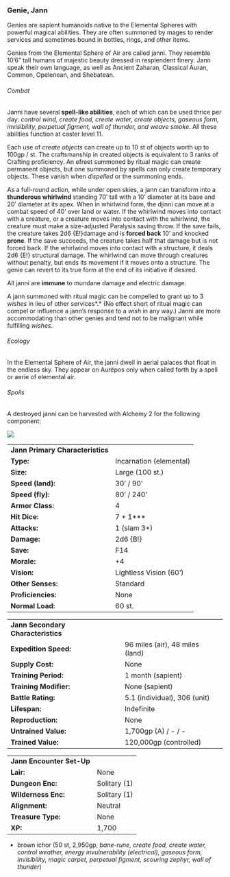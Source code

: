 ### Genie, Jann

Genies are sapient humanoids native to the Elemental Spheres with powerful magical abilities. They are often summoned by mages to render services and sometimes bound in bottles, rings, and other items.

Genies from the Elemental Sphere of Air are called janni. They resemble 10’6” tall humans of majestic beauty dressed in resplendent finery. Jann speak their own language, as well as Ancient Zaharan, Classical Auran, Common, Opelenean, and Shebatean.

###### Combat

Janni have several **spell-like abilities**, each of which can be used thrice per day: *control wind, create food, create water, create objects, gaseous form, invisibility, perpetual figment, wall of thunder, and weave smoke*. All these abilities function at caster level 11.

Each use of *create objects* can create up to 10 st of objects worth up to 100gp / st. The craftsmanship in created objects is equivalent to 3 ranks of Crafting proficiency. An efreet summoned by ritual magic can create permanent objects, but one summoned by spells can only create temporary objects. These vanish when *dispelled* or the summoning ends.

As a full-round action, while under open skies, a jann can transform into a **thunderous whirlwind** standing 70’ tall with a 10’ diameter at its base and 20’ diameter at its apex. When in whirlwind form, the djinni can move at a combat speed of 40’ over land or water. If the whirlwind moves into contact with a creature, or a creature moves into contact with the whirlwind, the creature must make a size-adjusted Paralysis saving throw. If the save fails, the creature takes 2d6 {E!}damage and is **forced back** 10’ and knocked **prone**. If the save succeeds, the creature takes half that damage but is not forced back. If the whirlwind moves into contact with a structure, it deals 2d6 {E!} structural damage. The whirlwind can move through creatures without penalty, but ends its movement if it moves onto a structure. The genie can revert to its true form at the end of its initiative if desired.

All janni are **immune** to mundane damage and electric damage.

A jann summoned with ritual magic can be compelled to grant up to 3 *wishes* in lieu of other services*.* (No effect short of ritual magic can compel or influence a jann’s response to a *wish* in any way.) Janni are more accommodating than other genies and tend not to be malignant while fulfilling *wishes*.

###### Ecology

In the Elemental Sphere of Air, the janni dwell in aerial palaces that float in the endless sky. They appear on Aurëpos only when called forth by a spell or aerie of elemental air.

###### Spoils

A destroyed janni can be harvested with Alchemy 2 for the following component:

![](data:image/png;base64...)

|  |  |
| --- | --- |
| **Jann Primary Characteristics** | |
| **Type:** | Incarnation (elemental) |
| **Size:** | Large (100 st.) |
| **Speed (land):** | 30’ / 90' |
| **Speed (fly):** | 80’ / 240’ |
| **Armor Class:** | 4 |
| **Hit Dice:** | 7 + 1\*\*\* |
| **Attacks:** | 1 (slam 3+) |
| **Damage:** | 2d6 {B!} |
| **Save:** | F14 |
| **Morale:** | +4 |
| **Vision:** | Lightless Vision (60’) |
| **Other Senses:** | Standard |
| **Proficiencies:** | None |
| **Normal Load:** | 60 st. |

|  |  |
| --- | --- |
| **Jann Secondary Characteristics** | |
| **Expedition Speed:** | 96 miles (air), 48 miles (land) |
| **Supply Cost:** | None |
| **Training Period:** | 1 month (sapient) |
| **Training Modifier:** | None (sapient) |
| **Battle Rating:** | 5.1 (individual), 306 (unit) |
| **Lifespan:** | Indefinite |
| **Reproduction:** | None |
| **Untrained Value:** | 1,700gp (A) / - / - |
| **Trained Value:** | 120,000gp (controlled) |

|  |  |
| --- | --- |
| **Jann Encounter Set-Up** | |
| **Lair:** | None |
| **Dungeon Enc:** | Solitary (1) |
| **Wilderness Enc:** | Solitary (1) |
| **Alignment:** | Neutral |
| **Treasure Type:** | None |
| **XP:** | 1,700 |

* brown ichor (50 st, 2,950gp, *bane-rune, create food, create water, control weather, energy invulnerability (electrical), gaseous form, invisibility, magic carpet, perpetual figment, scouring zephyr, wall of thunder*)
